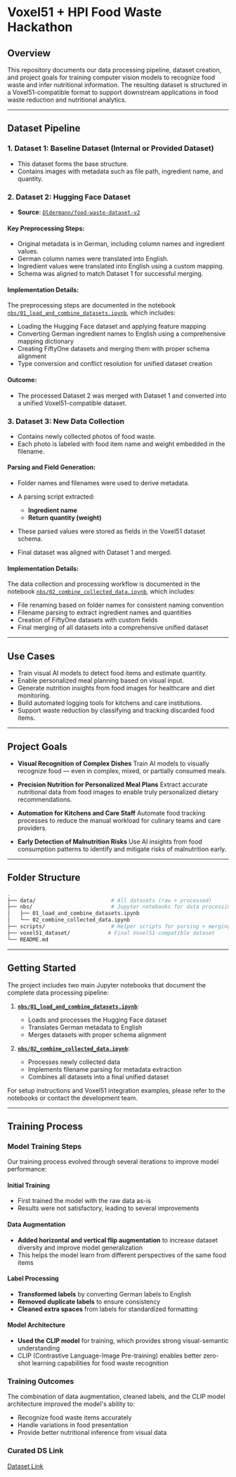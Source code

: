 # Voxel51 + HPI Food Waste Hackathon

## Overview

This repository documents our data processing pipeline, dataset creation, and project goals for training computer vision models to recognize food waste and infer nutritional information. The resulting dataset is structured in a Voxel51-compatible format to support downstream applications in food waste reduction and nutritional analytics.

---

## Dataset Pipeline

### 1. Dataset 1: Baseline Dataset (Internal or Provided Dataset)

* This dataset forms the base structure.
* Contains images with metadata such as file path, ingredient name, and quantity.

### 2. Dataset 2: Hugging Face Dataset

* **Source**: [`Dldermann/food-waste-dataset-v2`](https://huggingface.co/Dldermann/food-waste-dataset-v2)

#### Key Preprocessing Steps:

* Original metadata is in German, including column names and ingredient values.
* German column names were translated into English.
* Ingredient values were translated into English using a custom mapping.
* Schema was aligned to match Dataset 1 for successful merging.

#### Implementation Details:

The preprocessing steps are documented in the notebook [`nbs/01_load_and_combine_datasets.ipynb`](nbs/01_load_and_combine_datasets.ipynb), which includes:
- Loading the Hugging Face dataset and applying feature mapping
- Converting German ingredient names to English using a comprehensive mapping dictionary
- Creating FiftyOne datasets and merging them with proper schema alignment
- Type conversion and conflict resolution for unified dataset creation

#### Outcome:

* The processed Dataset 2 was merged with Dataset 1 and converted into a unified Voxel51-compatible dataset.

### 3. Dataset 3: New Data Collection

* Contains newly collected photos of food waste.
* Each photo is labeled with food item name and weight embedded in the filename.

#### Parsing and Field Generation:

* Folder names and filenames were used to derive metadata.
* A parsing script extracted:

  * **Ingredient name**
  * **Return quantity (weight)**
* These parsed values were stored as fields in the Voxel51 dataset schema.
* Final dataset was aligned with Dataset 1 and merged.

#### Implementation Details:

The data collection and processing workflow is documented in the notebook [`nbs/02_combine_collected_data.ipynb`](nbs/02_combine_collected_data.ipynb), which includes:
- File renaming based on folder names for consistent naming convention
- Filename parsing to extract ingredient names and quantities
- Creation of FiftyOne datasets with custom fields
- Final merging of all datasets into a comprehensive unified dataset

---

## Use Cases

* Train visual AI models to detect food items and estimate quantity.
* Enable personalized meal planning based on visual input.
* Generate nutrition insights from food images for healthcare and diet monitoring.
* Build automated logging tools for kitchens and care institutions.
* Support waste reduction by classifying and tracking discarded food items.

---

## Project Goals

* **Visual Recognition of Complex Dishes**
  Train AI models to visually recognize food — even in complex, mixed, or partially consumed meals.

* **Precision Nutrition for Personalized Meal Plans**
  Extract accurate nutritional data from food images to enable truly personalized dietary recommendations.

* **Automation for Kitchens and Care Staff**
  Automate food tracking processes to reduce the manual workload for culinary teams and care providers.

* **Early Detection of Malnutrition Risks**
  Use AI insights from food consumption patterns to identify and mitigate risks of malnutrition early.

---

## Folder Structure

```bash
.
├── data/                        # All datasets (raw + processed)
├── nbs/                         # Jupyter notebooks for data processing
│   ├── 01_load_and_combine_datasets.ipynb
│   └── 02_combine_collected_data.ipynb
├── scripts/                     # Helper scripts for parsing + merging
├── voxel51_dataset/            # Final Voxel51-compatible dataset
└── README.md
```

---

## Getting Started

The project includes two main Jupyter notebooks that document the complete data processing pipeline:

1. **[`nbs/01_load_and_combine_datasets.ipynb`](nbs/01_load_and_combine_datasets.ipynb)**:
   - Loads and processes the Hugging Face dataset
   - Translates German metadata to English
   - Merges datasets with proper schema alignment

2. **[`nbs/02_combine_collected_data.ipynb`](nbs/02_combine_collected_data.ipynb)**:
   - Processes newly collected data
   - Implements filename parsing for metadata extraction
   - Combines all datasets into a final unified dataset

For setup instructions and Voxel51 integration examples, please refer to the notebooks or contact the development team.

---

## Training Process

### Model Training Steps

Our training process evolved through several iterations to improve model performance:

#### Initial Training
- First trained the model with the raw data as-is
- Results were not satisfactory, leading to several improvements

#### Data Augmentation
- **Added horizontal and vertical flip augmentation** to increase dataset diversity and improve model generalization
- This helps the model learn from different perspectives of the same food items

#### Label Processing
- **Transformed labels** by converting German labels to English
- **Removed duplicate labels** to ensure consistency
- **Cleaned extra spaces** from labels for standardized formatting

#### Model Architecture
- **Used the CLIP model** for training, which provides strong visual-semantic understanding
- CLIP (Contrastive Language-Image Pre-training) enables better zero-shot learning capabilities for food waste recognition

### Training Outcomes
The combination of data augmentation, cleaned labels, and the CLIP model architecture improved the model's ability to:
- Recognize food waste items accurately
- Handle variations in food presentation
- Provide better nutritional inference from visual data


### Curated DS Link
[Dataset Link](https://drive.google.com/drive/folders/18TMxpcAUJWQovhR-L9kDbhhRBuFtYZUz?usp=drive_link)